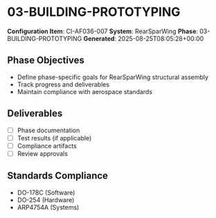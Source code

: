 # 03-BUILDING-PROTOTYPING

**Configuration Item**: CI-AF036-007
**System**: RearSparWing
**Phase**: 03-BUILDING-PROTOTYPING
**Generated**: 2025-08-25T08:05:28+00:00

## Phase Objectives
- Define phase-specific goals for RearSparWing structural assembly
- Track progress and deliverables
- Maintain compliance with aerospace standards

## Deliverables
- [ ] Phase documentation
- [ ] Test results (if applicable)
- [ ] Compliance artifacts
- [ ] Review approvals

## Standards Compliance
- DO-178C (Software)
- DO-254 (Hardware)
- ARP4754A (Systems)

